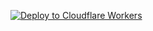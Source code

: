 [![Deploy to Cloudflare Workers](https://deploy.workers.cloudflare.com/button?paid=true)](https://deploy.workers.cloudflare.com/?url=https://github.com/vsamaru/flaresite&paid=true)
